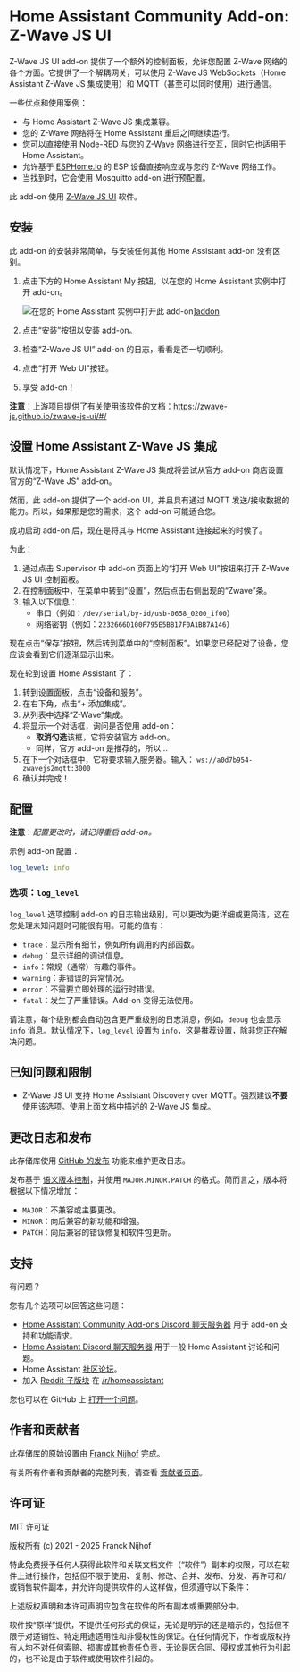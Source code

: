 # Home Assistant Community Add-on: Z-Wave JS UI

Z-Wave JS UI add-on 提供了一个额外的控制面板，允许您配置 Z-Wave 网络的各个方面。它提供了一个解耦网关，可以使用 Z-Wave JS WebSockets（Home Assistant Z-Wave JS 集成使用）和 MQTT（甚至可以同时使用）进行通信。

一些优点和使用案例：

- 与 Home Assistant Z-Wave JS 集成兼容。
- 您的 Z-Wave 网络将在 Home Assistant 重启之间继续运行。
- 您可以直接使用 Node-RED 与您的 Z-Wave 网络进行交互，同时它也适用于 Home Assistant。
- 允许基于 [ESPHome.io][esphome] 的 ESP 设备直接响应或与您的 Z-Wave 网络工作。
- 当找到时，它会使用 Mosquitto add-on 进行预配置。

此 add-on 使用 [Z-Wave JS UI][zwave-js-ui] 软件。

## 安装

此 add-on 的安装非常简单，与安装任何其他 Home Assistant add-on 没有区别。

1. 点击下方的 Home Assistant My 按钮，以在您的 Home Assistant 实例中打开 add-on。

   ![在您的 Home Assistant 实例中打开此 add-on][addon-badge]][addon]

1. 点击“安装”按钮以安装 add-on。
1. 检查“Z-Wave JS UI” add-on 的日志，看看是否一切顺利。
1. 点击“打开 Web UI”按钮。
1. 享受 add-on！

**注意**：上游项目提供了有关使用该软件的文档：<https://zwave-js.github.io/zwave-js-ui/#/>

## 设置 Home Assistant Z-Wave JS 集成

默认情况下，Home Assistant Z-Wave JS 集成将尝试从官方 add-on 商店设置官方的“Z-Wave JS” add-on。

然而，此 add-on 提供了一个 add-on UI，并且具有通过 MQTT 发送/接收数据的能力。所以，如果那是您的需求，这个 add-on 可能适合您。

成功启动 add-on 后，现在是将其与 Home Assistant 连接起来的时候了。

为此：

1. 通过点击 Supervisor 中 add-on 页面上的“打开 Web UI”按钮来打开 Z-Wave JS UI 控制面板。
2. 在控制面板中，在菜单中转到“设置”，然后点击右侧出现的“Zwave”条。
3. 输入以下信息：
   - 串口（例如：`/dev/serial/by-id/usb-0658_0200_if00`）
   - 网络密钥（例如：`2232666D100F795E5BB17F0A1BB7A146`）

现在点击“保存”按钮，然后转到菜单中的“控制面板”。如果您已经配对了设备，您应该会看到它们逐渐显示出来。

现在轮到设置 Home Assistant 了：

1. 转到设置面板，点击“设备和服务”。
2. 在右下角，点击“+ 添加集成”。
3. 从列表中选择“Z-Wave”集成。
4. 将显示一个对话框，询问是否使用 add-on：
   - **取消勾选**该框，它将安装官方 add-on。
   - 同样，官方 add-on 是推荐的，所以...
5. 在下一个对话框中，它将要求输入服务器。输入：
   `ws://a0d7b954-zwavejs2mqtt:3000`
6. 确认并完成！

## 配置

**注意**：_配置更改时，请记得重启 add-on。_

示例 add-on 配置：

```yaml
log_level: info
```

### 选项：`log_level`

`log_level` 选项控制 add-on 的日志输出级别，可以更改为更详细或更简洁，这在您处理未知问题时可能很有用。可能的值有：

- `trace`：显示所有细节，例如所有调用的内部函数。
- `debug`：显示详细的调试信息。
- `info`：常规（通常）有趣的事件。
- `warning`：非错误的异常情况。
- `error`：不需要立即处理的运行时错误。
- `fatal`：发生了严重错误。Add-on 变得无法使用。

请注意，每个级别都会自动包含更严重级别的日志消息，例如，`debug` 也会显示 `info` 消息。默认情况下，`log_level` 设置为 `info`，这是推荐设置，除非您正在解决问题。

## 已知问题和限制

- Z-Wave JS UI 支持 Home Assistant Discovery over MQTT。强烈建议**不要**使用该选项。使用上面文档中描述的 Z-Wave JS 集成。

## 更改日志和发布

此存储库使用 [GitHub 的发布][releases] 功能来维护更改日志。

发布基于 [语义版本控制][semver]，并使用 `MAJOR.MINOR.PATCH` 的格式。简而言之，版本将根据以下情况增加：

- `MAJOR`：不兼容或主要更改。
- `MINOR`：向后兼容的新功能和增强。
- `PATCH`：向后兼容的错误修复和软件包更新。

## 支持

有问题？

您有几个选项可以回答这些问题：

- [Home Assistant Community Add-ons Discord 聊天服务器][discord] 用于 add-on 支持和功能请求。
- [Home Assistant Discord 聊天服务器][discord-ha] 用于一般 Home Assistant 讨论和问题。
- Home Assistant [社区论坛][forum]。
- 加入 [Reddit 子版块][reddit] 在 [/r/homeassistant][reddit]

您也可以在 GitHub 上 [打开一个问题][issue]。

## 作者和贡献者

此存储库的原始设置由 [Franck Nijhof][frenck] 完成。

有关所有作者和贡献者的完整列表，请查看 [贡献者页面][contributors]。

## 许可证

MIT 许可证

版权所有 (c) 2021 - 2025 Franck Nijhof

特此免费授予任何人获得此软件和关联文档文件（“软件”）副本的权限，可以在软件上进行操作，包括但不限于使用、复制、修改、合并、发布、分发、再许可和/或销售软件副本，并允许向提供软件的人这样做，但须遵守以下条件：

上述版权声明和本许可声明应包含在软件的所有副本或重要部分中。

软件按“原样”提供，不提供任何形式的保证，无论是明示的还是暗示的，包括但不限于对适销性、特定用途适用性和非侵权性的保证。在任何情况下，作者或版权持有人均不对任何索赔、损害或其他责任负责，无论是因合同、侵权或其他行为引起的，也不论是由于软件或使用软件引起的。

[addon-badge]: https://my.home-assistant.io/badges/supervisor_addon.svg
[addon]: https://my.home-assistant.io/redirect/supervisor_addon/?addon=a0d7b954_zwavejs2mqtt&repository_url=https%3A%2F%2Fgithub.com%2Fhassio-addons%2Frepository
[contributors]: https://github.com/hassio-addons/addon-zwave-js-ui/graphs/contributors
[discord-ha]: https://discord.gg/c5DvZ4e
[discord]: https://discord.me/hassioaddons
[esphome]: https://esphome.io/components/mqtt.html#on-message-trigger
[forum-shield]: https://img.shields.io/badge/community-forum-brightgreen.svg
[forum]: https://community.home-assistant.io/?u=frenck
[frenck]: https://github.com/frenck
[issue]: https://github.com/hassio-addons/addon-zwave-js-ui/issues
[reddit]: https://reddit.com/r/homeassistant
[releases]: https://github.com/hassio-addons/addon-zwave-js-ui/releases
[semver]: https://semver.org/spec/v2.0.0.html
[zwave-js-ui]: https://github.com/zwave-js/zwave-js-ui
